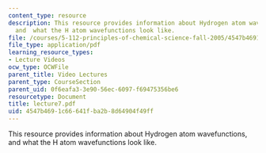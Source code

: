 ```yaml
---
content_type: resource
description: This resource provides information about Hydrogen atom wavefunctions,
  and  what the H atom wavefunctions look like.
file: /courses/5-112-principles-of-chemical-science-fall-2005/4547b4691c66641fba2b8d64904f49ff_lecture7.pdf
file_type: application/pdf
learning_resource_types:
- Lecture Videos
ocw_type: OCWFile
parent_title: Video Lectures
parent_type: CourseSection
parent_uid: 0f6eafa3-3e90-56ec-6097-f69475356be6
resourcetype: Document
title: lecture7.pdf
uid: 4547b469-1c66-641f-ba2b-8d64904f49ff
---
```

This resource provides information about Hydrogen atom wavefunctions, and  what the H atom wavefunctions look like.

